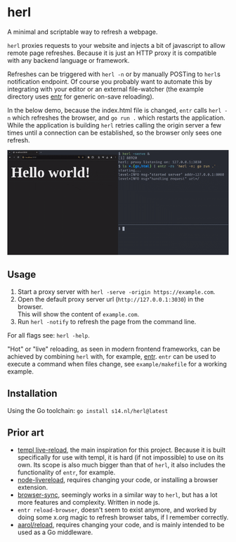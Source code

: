 # herl

A minimal and scriptable way to refresh a webpage.

`herl` proxies requests to your website and injects a bit of javascript to
allow remote page refreshes. Because it is just an HTTP proxy it is compatible
with any backend language or framework.

Refreshes can be triggered with `herl -n` or by manually POSTing to `herl`s
notification endpoint. Of course you probably want to automate this by
integrating with your editor or an external file-watcher (the example directory
uses [entr][1] for generic on-save reloading).

In the below demo, because the index.html file is changed, `entr` calls
`herl -n` which refreshes the browser, and `go run .` which restarts the
application. While the application is building `herl` retries calling the
origin server a few times until a connection can be established, so the browser
only sees one refresh.

![demo](./example/demo.gif)

## Usage

 1. Start a proxy server with `herl -serve -origin https://example.com`.
 1. Open the default proxy server url (`http://127.0.0.1:3030`) in the browser.<br>
    This will show the content of `example.com`.
 1. Run `herl -notify` to refresh the page from the command line.

For all flags see: `herl -help`.

"Hot" or "live" reloading, as seen in modern frontend frameworks, can be
achieved by combining `herl` with, for example, [entr][1]. `entr` can be used
to execute a command when files change, see `example/makefile` for a working
example.

## Installation

Using the Go toolchain: `go install s14.nl/herl@latest`

<!-- It's in the AUR as `herl`, so for example `yay -S herl` -->

<!-- Or download a binaries from the -->
<!-- [github releases page](https://github.com/SimonMTS/herl/releases). -->

## Prior art

 * [templ live-reload](https://templ.guide/commands-and-tools/live-reload/),
   the main inspiration for this project. Because it is built specifically for
   use with templ, it is hard (if not impossible) to use on its own. Its scope
   is also much bigger than that of `herl`, it also includes the
   functionality of `entr`, for example.
 * [node-livereload](https://github.com/napcs/node-livereload), requires
   changing your code, or installing a browser extension.
 * [browser-sync](https://browsersync.io/), seemingly works in a similar way to
   `herl`, but has a lot more features and complexity. Written in node js.
 * `entr reload-browser`, doesn't seem to exist anymore, and worked by doing
   some x.org magic to refresh browser tabs, if I remember correctly.
 * [aarol/reload](https://github.com/aarol/reload), requires changing your
   code, and is mainly intended to be used as a Go middleware.


[1]: https://github.com/eradman/entr
